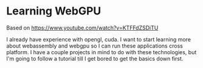 # Learning WebGPU

Based on https://www.youtube.com/watch?v=KTFFdZSDiTU

I already have experience with opengl, cuda. I want to start learning more about webassembly and webgpu so I can run these applications cross platform.
I have a couple projects in mind to do with these technologies, but I'm going to follow a tutorial till I get bored to get the basics down first.
